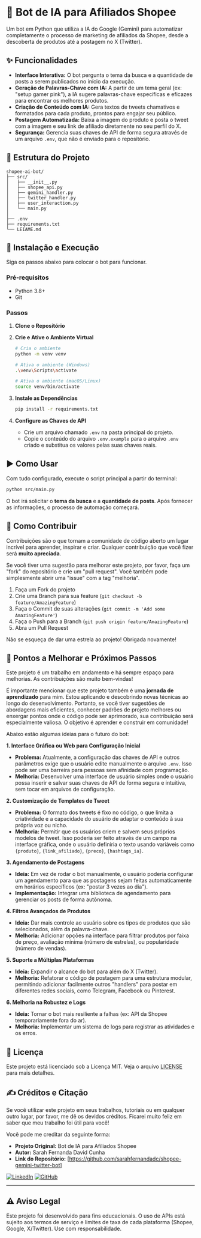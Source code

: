 # 🤖 Bot de IA para Afiliados Shopee

Um bot em Python que utiliza a IA do Google (Gemini) para automatizar completamente o processo de marketing de afiliados da Shopee, desde a descoberta de produtos até a postagem no X (Twitter).

## ✨ Funcionalidades

-   **Interface Interativa:** O bot pergunta o tema da busca e a quantidade de posts a serem publicados no início da execução.
-   **Geração de Palavras-Chave com IA:** A partir de um tema geral (ex: "setup gamer pink"), a IA sugere palavras-chave específicas e eficazes para encontrar os melhores produtos.
-   **Criação de Conteúdo com IA:** Gera textos de tweets chamativos e formatados para cada produto, prontos para engajar seu público.
-   **Postagem Automatizada:** Baixa a imagem do produto e posta o tweet com a imagem e seu link de afiliado diretamente no seu perfil do X.
-   **Segurança:** Gerencia suas chaves de API de forma segura através de um arquivo `.env`, que não é enviado para o repositório.

## 📂 Estrutura do Projeto

```
shopee-ai-bot/
├── src/
│   ├── __init__.py
│   ├── shopee_api.py
│   ├── gemini_handler.py
│   ├── twitter_handler.py
│   ├── user_interaction.py
│   └── main.py
│
├── .env
├── requirements.txt
└── LEIAME.md
```

## 🚀 Instalação e Execução

Siga os passos abaixo para colocar o bot para funcionar.

### Pré-requisitos
- Python 3.8+
- Git

### Passos

1.  **Clone o Repositório**

2.  **Crie e Ative o Ambiente Virtual**
    ```bash
    # Cria o ambiente
    python -m venv venv

    # Ativa o ambiente (Windows)
    .\venv\Scripts\activate

    # Ativa o ambiente (macOS/Linux)
    source venv/bin/activate
    ```

3.  **Instale as Dependências**
    ```bash
    pip install -r requirements.txt
    ```

4.  **Configure as Chaves de API**
    - Crie um arquivo chamado `.env` na pasta principal do projeto.
    - Copie o conteúdo do arquivo `.env.example` para o arquivo `.env` criado e substitua os valores pelas suas chaves reais.

## ▶️ Como Usar

Com tudo configurado, execute o script principal a partir do terminal:

```bash
python src/main.py
```

O bot irá solicitar o **tema da busca** e a **quantidade de posts**. Após fornecer as informações, o processo de automação começará.

## 🤝 Como Contribuir

Contribuições são o que tornam a comunidade de código aberto um lugar incrível para aprender, inspirar e criar. Qualquer contribuição que você fizer será **muito apreciada**.

Se você tiver uma sugestão para melhorar este projeto, por favor, faça um "fork" do repositório e crie um "pull request". Você também pode simplesmente abrir uma "issue" com a tag "melhoria".

1.  Faça um Fork do projeto
2.  Crie uma Branch para sua feature (`git checkout -b feature/AmazingFeature`)
3.  Faça o Commit de suas alterações (`git commit -m 'Add some AmazingFeature'`)
4.  Faça o Push para a Branch (`git push origin feature/AmazingFeature`)
5.  Abra um Pull Request

Não se esqueça de dar uma estrela ao projeto! Obrigada novamente!

## 🌟 Pontos a Melhorar e Próximos Passos

Este projeto é um trabalho em andamento e há sempre espaço para melhorias. As contribuições são muito bem-vindas!

É importante mencionar que este projeto também é uma **jornada de aprendizado** para mim. Estou aplicando e descobrindo novas técnicas ao longo do desenvolvimento. Portanto, se você tiver sugestões de abordagens mais eficientes, conhecer padrões de projeto melhores ou enxergar pontos onde o código pode ser aprimorado, sua contribuição será especialmente valiosa. O objetivo é aprender e construir em comunidade!

Abaixo estão algumas ideias para o futuro do bot:

**1. Interface Gráfica ou Web para Configuração Inicial**
* **Problema:** Atualmente, a configuração das chaves de API e outros parâmetros exige que o usuário edite manualmente o arquivo `.env`. Isso pode ser uma barreira para pessoas sem afinidade com programação.
* **Melhoria:** Desenvolver uma interface de usuário simples onde o usuário possa inserir e salvar suas chaves de API de forma segura e intuitiva, sem tocar em arquivos de configuração.

**2. Customização de Templates de Tweet**
* **Problema:** O formato dos tweets é fixo no código, o que limita a criatividade e a capacidade do usuário de adaptar o conteúdo à sua própria voz ou nicho.
* **Melhoria:** Permitir que os usuários criem e salvem seus próprios modelos de tweet. Isso poderia ser feito através de um campo na interface gráfica, onde o usuário definiria o texto usando variáveis como `{produto}`, `{link_afiliado}`, `{preco}`, `{hashtags_ia}`.

**3. Agendamento de Postagens**
* **Ideia:** Em vez de rodar o bot manualmente, o usuário poderia configurar um agendamento para que as postagens sejam feitas automaticamente em horários específicos (ex: "postar 3 vezes ao dia").
* **Implementação:** Integrar uma biblioteca de agendamento para gerenciar os posts de forma autônoma.

**4. Filtros Avançados de Produtos**
* **Ideia:** Dar mais controle ao usuário sobre os tipos de produtos que são selecionados, além da palavra-chave.
* **Melhoria:** Adicionar opções na interface para filtrar produtos por faixa de preço, avaliação mínima (número de estrelas), ou popularidade (número de vendas).

**5. Suporte a Múltiplas Plataformas**
* **Ideia:** Expandir o alcance do bot para além do X (Twitter).
* **Melhoria:** Refatorar o código de postagem para uma estrutura modular, permitindo adicionar facilmente outros "handlers" para postar em diferentes redes sociais, como Telegram, Facebook ou Pinterest.

**6. Melhoria na Robustez e Logs**
* **Ideia:** Tornar o bot mais resiliente a falhas (ex: API da Shopee temporariamente fora do ar).
* **Melhoria:** Implementar um sistema de logs para registrar as atividades e os erros.

## 📜 Licença

Este projeto está licenciado sob a Licença MIT. Veja o arquivo [LICENSE](LICENSE) para mais detalhes.

## ✍️ Créditos e Citação

Se você utilizar este projeto em seus trabalhos, tutoriais ou em qualquer outro lugar, por favor, me dê os devidos créditos. Ficarei muito feliz em saber que meu trabalho foi útil para você!

Você pode me creditar da seguinte forma:

* **Projeto Original:** Bot de IA para Afiliados Shopee
* **Autor:** Sarah Fernanda David Cunha
* **Link do Repositório:** [https://github.com/sarahfernandadc/shopee-gemini-twitter-bot]

[![LinkedIn](https://img.shields.io/badge/LinkedIn-0077B5?style=for-the-badge&logo=linkedin&logoColor=white)](https://www.linkedin.com/in/sarahfernandadc/)
[![GitHub](https://img.shields.io/badge/GitHub-100000?style=for-the-badge&logo=github&logoColor=white)](https://github.com/sarahfernandadc)


---

## ⚠️ Aviso Legal

Este projeto foi desenvolvido para fins educacionais. O uso de APIs está sujeito aos termos de serviço e limites de taxa de cada plataforma (Shopee, Google, X/Twitter). Use com responsabilidade.
